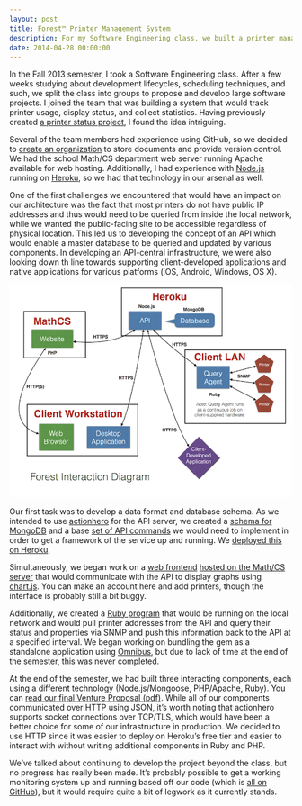 ```yaml
---
layout: post
title: Forest™ Printer Management System
description: For my Software Engineering class, we built a printer management infrastructure.
date: 2014-04-28 00:00:00
---
```


In the Fall 2013 semester, I took a Software Engineering class. After a few weeks studying about development lifecycles, scheduling techniques, and such, we split the class into groups to propose and develop large software projects. I joined the team that was building a system that would track printer usage, display status, and collect statistics. Having previously created [a printer status project](http://mathcs.muhlenberg.edu/~bb246500/printers/), I found the idea intriguing.

Several of the team members had experience using GitHub, so we decided to [create an organization](https://github.com/printerSystemCSI210) to store documents and provide version control. We had the school Math/CS department web server running Apache available for web hosting. Additionally, I had experience with [Node.js](http://nodejs.org) running on [Heroku](https://www.heroku.com/), so we had that technology in our arsenal as well.

One of the first challenges we encountered that would have an impact on our architecture was the fact that most printers do not have public IP addresses and thus would need to be queried from inside the local network, while we wanted the public-facing site to be accessible regardless of physical location. This led us to developing the concept of an API which would enable a master database to be queried and updated by various components. In developing an API-central infrastructure, we were also looking down th line towards supporting client-developed applications and native applications for various platforms (iOS, Android, Windows, OS X).

<p style="text-align:center">
    <a href="/assets/images/forest_interaction_diagram.png">
        <img src="/assets/images/forest_interaction_diagram.png" alt="Forest Interaction Diagram">
    </a>
</p>

Our first task was to develop a data format and database schema. As we intended to use [actionhero](http://actionherojs.com) for the API server, we created a [schema for MongoDB](https://github.com/printerSystemCSI210/api-server/blob/master/initializers/_project.js) and a base [set of API commands](https://github.com/printerSystemCSI210/api-server/tree/master/actions) we would need to implement in order to get a framework of the service up and running. We [deployed this on Heroku](https://forest-api.herokuapp.com).

Simultaneously, we began work on a [web frontend](https://github.com/printerSystemCSI210/frontend) [hosted on the Math/CS server](http://mathcs.muhlenberg.edu/~mb247142/forest/frontend/home.php) that would communicate with the API to display graphs using [chart.js](http://www.chartjs.org). You can make an account here and add printers, though the interface is probably still a bit buggy.

Additionally, we created a [Ruby program](https://github.com/printerSystemCSI210/query-agent) that would be running on the local network and would pull printer addresses from the API and query their status and properties via SNMP and push this information back to the API at a specified interval. We began working on bundling the gem as a standalone application using [Omnibus](https://github.com/opscode/omnibus-ruby), but due to lack of time at the end of the semester, this was never completed.

At the end of the semester, we had built three interacting components, each using a different technology (Node.js/Mongoose, PHP/Apache, Ruby). You can [read our final Venture Proposal (pdf)](/assets/pdf/forest_venture_proposal.pdf). While all of our components communicated over HTTP using JSON, it’s worth noting that actionhero supports socket connections over TCP/TLS, which would have been a better choice for some of our infrastructure in production. We decided to use HTTP since it was easier to deploy on Heroku’s free tier and easier to interact with without writing additional components in Ruby and PHP.

We’ve talked about continuing to develop the project beyond the class, but no progress has really been made. It’s probably possible to get a working monitoring system up and running based off our code (which is [all on GitHub](https://github.com/printerSystemCSI210)), but it would require quite a bit of legwork as it currently stands.
